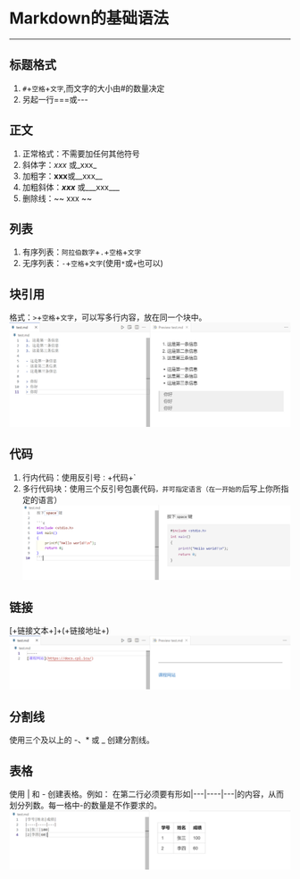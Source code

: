 # Markdown的基础语法
---
## 标题格式
1. `#`+`空格`+`文字`,而文字的大小由#的数量决定
2. 另起一行===或---

## 正文
1. 正常格式：不需要加任何其他符号
2. 斜体字：*xxx* 或_xxx_
3. 加粗字：**xxx**或__xxx__
4. 加粗斜体：***xxx*** 或___xxx___
5. 删除线：~~ xxx ~~

## 列表
1. 有序列表：`阿拉伯数字`+`.`+`空格`+`文字`
2. 无序列表：`-`+`空格`+`文字`(使用`*`或`+`也可以)

## 块引用
格式：`>`+`空格`+`文字`，可以写多行内容，放在同一个块中。
![alt text](image-1.png)

## 代码
1. 行内代码：使用反引号`：`+代码+`
2. 多行代码块：使用三个反引号包裹代码```，并可指定语言（在一开始的```后写上你所指定的语言）
![alt text](image-2.png)

## 链接
[+链接文本+]+(+链接地址+)
![alt text](image.png)

## 分割线
使用三个及以上的 -、* 或 _ 创建分割线。

## 表格
使用 | 和 - 创建表格。例如：
在第二行必须要有形如|---|----|---|的内容，从而划分列数。每一格中-的数量是不作要求的。
![alt text](image-3.png)